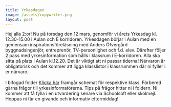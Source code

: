 ```yaml
---
title: Yrkesdagen
image: /assets/copywriter.png
layout: post
---
```


Hej alla 2:or!
Nu på torsdag den 12 mars, genomför vi årets Yrkesdag kl. 12.30-15.00 i Aulan och E korridoren. Yrkesdagen börjar i Aulan med en gemensam inspirationsföreläsning med Anders Öfvergård byggnadsingenjör, entreprenör, TV-personlighet och f.d. elev. Därefter följer 2 pass med yrkesinformation som hålls i klassrum i E-korridoren. Alla ska sitta på plats i Aulan kl.12.20. Det är viktigt att ni passar tiderna! Närvaron är obligatorisk och det kommer att ligga klasslistor i klassrummen där ni fyller i er närvaro.<br>
<br>
I bifogad folder [Klicka här](/assets/yrkesdagenweb.pdf) framgår schemat för respektive klass. Förbered gärna frågor till yrkesinformatörerna. Tips på frågor hittar ni i foldern. Ni kommer att få fylla i en utvärdering senare via Schoolsoft eller skolmejl.
<br>
Hoppas ni får en givande och informativ eftermiddag!
